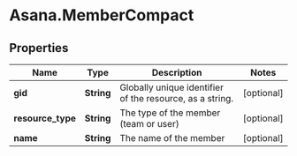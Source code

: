 # Asana.MemberCompact

## Properties
Name | Type | Description | Notes
------------ | ------------- | ------------- | -------------
**gid** | **String** | Globally unique identifier of the resource, as a string. | [optional] 
**resource_type** | **String** | The type of the member (team or user) | [optional] 
**name** | **String** | The name of the member | [optional] 
